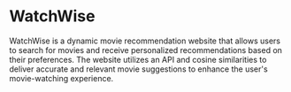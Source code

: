 # WatchWise
WatchWise is a dynamic movie recommendation website that allows users to search for movies and receive personalized recommendations based on their preferences. The website utilizes an API and cosine similarities to deliver accurate and relevant movie suggestions to enhance the user's movie-watching experience.
